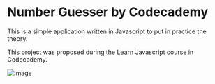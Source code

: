 # Number Guesser by Codecademy

This is a simple application written in Javascript to put in practice the theory.

This project was proposed during the Learn Javascript course in Codecademy.

![image](https://user-images.githubusercontent.com/85178735/149401935-cedbef11-53ac-4dce-b6a2-304b6be9ce83.png)